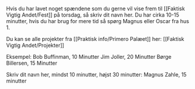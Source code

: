 
Hvis du har lavet noget spændene som du gerne vil vise frem til [[Faktisk Vigtig Andet/Fest]] på torsdag, så skriv dit navn her.
Du har cirka 10-15 minutter, hvis du har brug for mere tid så spørg Magnus eller Oscar fra hus 1.

Du kan se alle projekter fra [[Praktisk info/Primero Palæet]] her: [[Faktisk Vigtig Andet/Projekter]]

Eksempel:
Bob Buffinman, 10 Minutter
Jim Joller, 20 Minutter
Børge Billersen, 15 Minutter

Skriv dit navn her, mindst 10 minutter, højst 30 minutter:
Magnus Zahle, 15 minutter